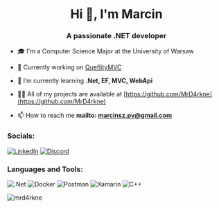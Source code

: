 <h1 align="center">Hi 👋, I'm Marcin</h1>
<h3 align="center">A passionate .NET developer</h3>

- 🎓 I'm a Computer Science Major at the University of Warsaw

- 🔭 Currently working on [QueflityMVC](https://github.com/MrD4rkne/QueflityMVC)

- 🌱 I’m currently learning **.Net, EF, MVC, WebApi**

- 👨‍💻 All of my projects are available at [https://github.com/MrD4rkne](https://github.com/MrD4rkne)

- 📫 How to reach me **mailto: marcinsz.pv@gmail.com**

<h3 align="left">Socials:</h3>
<p align="left">

[![LinkedIn](https://img.shields.io/badge/linkedin-%230077B5.svg?style=for-the-badge&logo=linkedin&logoColor=white "marcin-szopa-6a493125a")](https://www.linkedin.com/in/marcin-szopa-6a493125a/)
[![Discord](https://img.shields.io/badge/Discord-%235865F2.svg?style=for-the-badge&logo=discord&logoColor=white "452100703159320597")](https://discordapp.com/users/452100703159320597)

</p>

<h3 align="left">Languages and Tools:</h3>

![.Net](https://img.shields.io/badge/.NET-5C2D91?style=for-the-badge&logo=.net&logoColor=white)
![Docker](https://img.shields.io/badge/docker-%230db7ed.svg?style=for-the-badge&logo=docker&logoColor=white)
![Postman](https://img.shields.io/badge/Postman-FF6C37?style=for-the-badge&logo=postman&logoColor=white)
![Xamarin](https://img.shields.io/badge/Xamarin-3199DC?style=for-the-badge&logo=xamarin&logoColor=white)
![C++](https://img.shields.io/badge/c++-%2300599C.svg?style=for-the-badge&logo=c%2B%2B&logoColor=white)

<p align="left"> <img src="https://komarev.com/ghpvc/?username=mrd4rkne&label=Profile%20views&color=0e75b6&style=flat" alt="mrd4rkne" /> </p>

